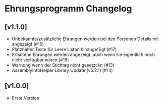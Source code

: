 # Ehrungsprogramm Changelog

## [v1.1.0]

- Unbekannte/zusätzliche Ehrungen werden bei den Personen Details mit angezeigt (#15)
- Platzhalter Texte für Leere Listen hinzugefügt (#17)
- Erhaltene Ehrungen werden angezeigt, auch wenn sie eigentlich noch nicht verfügbar wären (#16)
- Warnung wenn der Stichtag nicht gesetzt ist (#13)
- AssemblyInfoHelper Library Update (v5.2.1) (#14)

## [v1.0.0]

- Erste Version